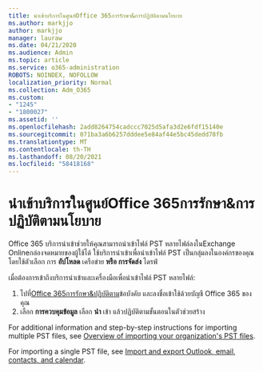 ```yaml
---
title: นําเข้าบริการในศูนย์Office 365การรักษา&การปฏิบัติตามนโยบาย
ms.author: markjjo
author: markjjo
manager: lauraw
ms.date: 04/21/2020
ms.audience: Admin
ms.topic: article
ms.service: o365-administration
ROBOTS: NOINDEX, NOFOLLOW
localization_priority: Normal
ms.collection: Adm_O365
ms.custom:
- "1245"
- "1800027"
ms.assetid: ''
ms.openlocfilehash: 2add8264754cadccc7025d5afa3d2e6fdf15140e
ms.sourcegitcommit: 071ba3a6b6257dddee5e84af44e5bc45dedd78fb
ms.translationtype: MT
ms.contentlocale: th-TH
ms.lasthandoff: 08/20/2021
ms.locfileid: "58418168"
---
```

# <a name="import-service-in-the-office-365-security--compliance-center"></a>นําเข้าบริการในศูนย์Office 365การรักษา&การปฏิบัติตามนโยบาย

Office 365 บริการนําเข้าช่วยให้คุณสามารถนําเข้าไฟล์ PST หลายไฟล์ลงในExchange Onlineกล่องจดหมายของผู้ใช้ได้ ใช้บริการนําเข้าเพื่อนําเข้าไฟล์ PST เป็นกลุ่มลงในองค์กรของคุณโดยใช้ตัวเลือก การ **อัปโหลด** เครือข่าย **หรือ การจัดส่ง** ไดรฟ์

เมื่อต้องการเข้าถึงบริการนําเข้าและเครื่องมือเพื่อนําเข้าไฟล์ PST หลายไฟล์:

1. ไปที่[Office 365การรักษา&ปฏิบัติตาม](https://protection.office.com)ข้อบังคับ และลงชื่อเข้าใช้ด้วยบัญชี Office 365 ของคุณ
1. เลือก **การควบคุมข้อมูล** เลือก **นํา** เข้า แล้วปฏิบัติตามขั้นตอนในตัวช่วยสร้าง 

For additional information and step-by-step instructions for importing multiple PST files, see [Overview of importing your organization's PST files](https://docs.microsoft.com/office365/securitycompliance/importing-pst-files-to-office-365).

For importing a single PST file, see [Import and export Outlook, email, contacts, and calendar](https://support.office.com/article/92577192-3881-4502-b79d-c3bbada6c8ef#ID0EAACAAA=Mac).

